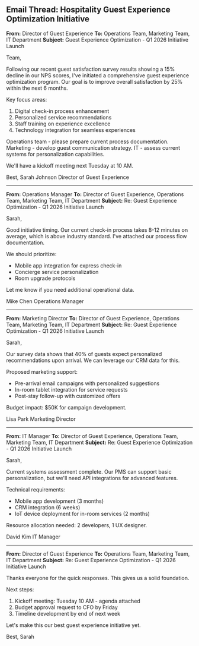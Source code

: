 ## Email Thread: Hospitality Guest Experience Optimization Initiative

**From:** Director of Guest Experience
**To:** Operations Team, Marketing Team, IT Department
**Subject:** Guest Experience Optimization - Q1 2026 Initiative Launch

Team,

Following our recent guest satisfaction survey results showing a 15% decline in our NPS scores, I've initiated a comprehensive guest experience optimization program. Our goal is to improve overall satisfaction by 25% within the next 6 months.

Key focus areas:
1. Digital check-in process enhancement
2. Personalized service recommendations
3. Staff training on experience excellence
4. Technology integration for seamless experiences

Operations team - please prepare current process documentation.
Marketing - develop guest communication strategy.
IT - assess current systems for personalization capabilities.

We'll have a kickoff meeting next Tuesday at 10 AM.

Best,
Sarah Johnson
Director of Guest Experience

---

**From:** Operations Manager
**To:** Director of Guest Experience, Operations Team, Marketing Team, IT Department
**Subject:** Re: Guest Experience Optimization - Q1 2026 Initiative Launch

Sarah,

Good initiative timing. Our current check-in process takes 8-12 minutes on average, which is above industry standard. I've attached our process flow documentation.

We should prioritize:
- Mobile app integration for express check-in
- Concierge service personalization
- Room upgrade protocols

Let me know if you need additional operational data.

Mike Chen
Operations Manager

---

**From:** Marketing Director
**To:** Director of Guest Experience, Operations Team, Marketing Team, IT Department
**Subject:** Re: Guest Experience Optimization - Q1 2026 Initiative Launch

Sarah,

Our survey data shows that 40% of guests expect personalized recommendations upon arrival. We can leverage our CRM data for this.

Proposed marketing support:
- Pre-arrival email campaigns with personalized suggestions
- In-room tablet integration for service requests
- Post-stay follow-up with customized offers

Budget impact: $50K for campaign development.

Lisa Park
Marketing Director

---

**From:** IT Manager
**To:** Director of Guest Experience, Operations Team, Marketing Team, IT Department
**Subject:** Re: Guest Experience Optimization - Q1 2026 Initiative Launch

Sarah,

Current systems assessment complete. Our PMS can support basic personalization, but we'll need API integrations for advanced features.

Technical requirements:
- Mobile app development (3 months)
- CRM integration (6 weeks)
- IoT device deployment for in-room services (2 months)

Resource allocation needed: 2 developers, 1 UX designer.

David Kim
IT Manager

---

**From:** Director of Guest Experience
**To:** Operations Team, Marketing Team, IT Department
**Subject:** Re: Guest Experience Optimization - Q1 2026 Initiative Launch

Thanks everyone for the quick responses. This gives us a solid foundation.

Next steps:
1. Kickoff meeting: Tuesday 10 AM - agenda attached
2. Budget approval request to CFO by Friday
3. Timeline development by end of next week

Let's make this our best guest experience initiative yet.

Best,
Sarah
